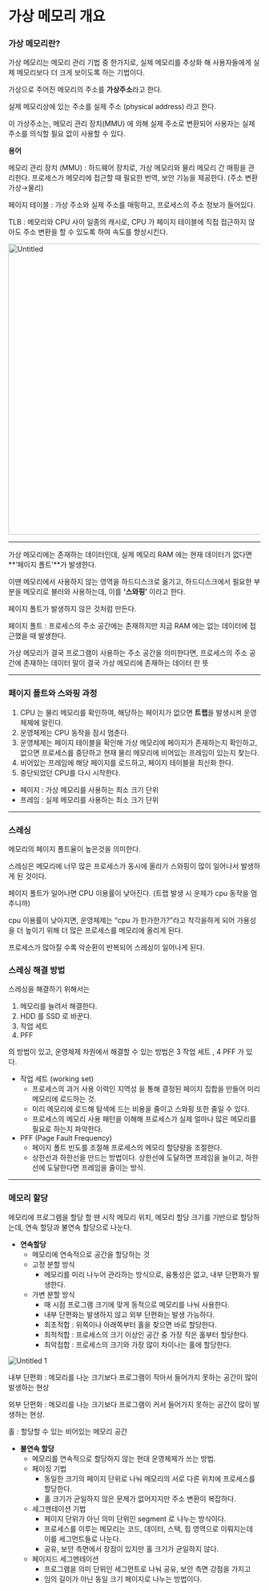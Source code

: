 # 가상 메모리 개요

### 가상 메모리란?

가상 메모리는 메모리 관리 기법 중 한가지로, 실제 메모리를 추상화 해 사용자들에게 실제 메모리보다 더 크게 보이도록 하는 기법이다.

가상으로 주어진 메모리의 주소를 **가상주소**라고 한다.

실제 메모리상에 있는 주소를 실제 주소 (physical address) 라고 한다.

이 가상주소는, 메모리 관리 장치(MMU) 에 의해 실제 주소로 변환되어 사용자는 실제 주소를 의식할 필요 없이 사용할 수 있다.

**용어**

메모리 관리 장치 (MMU) : 하드웨어 장치로, 가상 메모리와 물리 메모리 간 매핑을 관리한다. 프로세스가 메모리에 접근할 때 필요한 번역, 보안 기능을 제공한다. (주소 변환 가상→물리)

페이지 테이블 : 가상 주소와 실제 주소를 매핑하고, 프로세스의 주소 정보가 들어있다.

TLB : 메모리와 CPU 사이 일종의 캐시로, CPU 가 페이지 테이블에 직접 접근하지 않아도 주소 변환을 할 수 있도록 하여 속도를 향상시킨다.

<img width="580" alt="Untitled" src="https://github.com/42CSstudy/CS-Study/assets/87696004/c4ea6a81-9d86-4101-a5e2-020458eaac4f">

---

가상 메모리에는 존재하는 데이터인데, 실제 메모리 RAM 에는 현재 데이터가 없다면 **‘페이지 폴트’**가 발생한다.

이땐 메모리에서 사용하지 않는 영역을 하드디스크로 옮기고, 하드디스크에서 필요한 부분을 메모리로 불러와 사용하는데, 이를 **‘스와핑’** 이라고 한다.

페이지 폴트가 발생하지 않은 것처럼 만든다. 

페이지 폴트 : 프로세스의 주소 공간에는 존재하지만 지금 RAM 에는 없는 데이터에 접근했을 때 발생한다. 

가상 메모리가 결국 프로그램이 사용하는 주소 공간을 의미한다면, 프로세스의 주소 공간에 존재하는 데이터 말이 결국 가상 메모리에 존재하는 데이터 란 뜻

---

### 페이지 폴트와 스와핑 과정

1. CPU 는 물리 메모리를 확인하여, 해당하는 페이지가 없으면 **트랩**을 발생시켜 운영체제에 알린다.
2. 운영체제는 CPU 동작을 잠시 멈춘다.
3. 운영체제는 페이지 테이블을 확인해 가상 메모리에 페이지가 존재하는지 확인하고, 없으면 프로세스를 중단하고 현재 물리 메모리에 비어있는 프레임이 있는지 찾는다.
4. 비어있는 프레임에 해당 페이지를 로드하고, 페이지 테이블을 최신화 한다.
5. 중단되었던 CPU를 다시 시작한다.

- 페이지 : 가상 메모리를 사용하는 최소 크기 단위
- 프레임 : 실제 메모리를 사용하는 최소 크기 단위

---

### 스레싱

메모리의 페이지 폴트율이 높은것을 의미한다. 

스레싱은 메모리에 너무 많은 프로세스가 동시에 올라가 스와핑이 많이 일어나서 발생하게 된 것이다.

페이지 폴트가 일어나면 CPU 이용률이 낮아진다. (트랩 발생 시 운체가 cpu 동작을 멈추니까)

cpu 이용률이 낮아지면, 운영체제는 “cpu 가 한가한가?”라고 착각을하게 되어 가용성을 더 높이기 위해 더 많은 프로세스를 메모리에 올리게 된다.

프로세스가 많아질 수록 악순환이 반복되어 스레싱이 일어나게 된다.

### 스레싱 해결 방법

스레싱을 해결하기 위해서는 

1. 메모리를 늘려서 해결한다.
2. HDD 를 SSD 로 바꾼다.
3. 작업 세트
4. PFF 

의 방법이 있고, 운영체제 차원에서 해결할 수 있는 방법은 3 작업 세트 , 4 PFF 가 있다.

- 작업 세트 (working set)
    - 프로세스의 과거 사용 이력인 지역성 을 통해 결정된 페이지 집합을 만들어 미리 메모리에 로드하는 것.
    - 미리 메모리에 로드해 탐색에 드는 비용을 줄이고 스와핑 또한 줄일 수 있다.
    - 프로세스의 메모리 사용 패턴을 이해해 프로세스가 실제 얼마나 많은 메모리를 필요로 하는지 파악한다.
- PFF (Page Fault Frequency)
    - 페이지 폴트 빈도를 조절해 프로세스의 메모리 할당량을 조절한다.
    - 상한선과 하한선을 만드는 방법이다. 상한선에 도달하면 프레임을 늘이고, 하한선에 도달한다면 프레임을 줄이는 방식.

---

### 메모리 할당

메모리에 프로그램을 할당 할 땐 시작 메모리 위치, 메모리 할당 크기를 기반으로 할당하는데, 연속 할당과 불연속 할당으로 나눈다.

- **연속할당**
    - 메모리에 연속적으로 공간을 할당하는 것
    - 고정 분할 방식
        - 메모리를 미리 나누어 관리하는 방식으로, 융통성은 없고, 내부 단편화가 발생한다.
    - 가변 분할 방식
        - 매 시점 프로그램 크기에 맞게 동적으로 메모리를 나눠 사용한다.
        - 내부 단편화는 발생하지 않고 외부 단편화는 발생 가능하다.
        - 최초적합 : 위쪽이나 아래쪽부터 홀을 찾으면 바로 할당한다.
        - 최적적합 : 프로세스의 크기 이상인 공간 중 가장 작은 홀부터 할당한다.
        - 최악접합 : 프로세스의 크기와 가장 많이 차이나는 홀에 할당한다.

![Untitled 1](https://github.com/42CSstudy/CS-Study/assets/87696004/2c3ed299-1d77-4ef4-bf0c-ad652de5366c)

내부 단편화 : 메모리를 나눈 크기보다 프로그램이 작아서 들어가지 못하는 공간이 많이 발생하는 현상

외부 단편화 : 메모리를 나눈 크기보다 프로그램이 커서 들어가지 못하는 공간이 많이 발생하는 현상.

홀 : 할당할 수 있는 비어있는 메모리 공간

- **불연속 할당**
    - 메모리를 연속적으로 할당하지 않는 현대 운영체제가 쓰는 방법.
    - 페이징 기법
        - 동일한 크기의 페이지 단위로 나눠 메모리의 서로 다른 위치에 프로세스를 할당한다.
        - 홀 크기가 균일하지 않은 문제가 없어지지만 주소 변환이 복잡하다.
    - 세그멘테이션 기법
        - 페이지 단위가 아닌 의미 단위인 segment 로 나누는 방식이다.
        - 프로세스를 이루는 메모리는 코드, 데이터, 스택, 힙 영역으로 이뤄지는데 이를 세그먼트들로 나눈다.
        - 공유, 보안 측면에서 장점이 있지만 홀 크기가 균일하지 않다.
    - 페이지드 세그멘테이션
        - 프로그램을 의미 단위인 세그먼트로 나눠 공유, 보안 측면 강점을 가지고
        - 임의 길이가 아닌 동일 크기 페이지로 나누는 방법이다.
